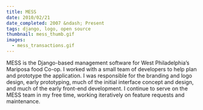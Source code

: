 ```yaml
---
title: MESS
date: 2010/02/21
date_completed: 2007 &ndash; Present
tags: django, logo, open source
thumbnail: mess_thumb.gif
images:
  - mess_transactions.gif
---
```


MESS is the Django-based management software for West Philadelphia’s Mariposa food Co-op. I worked with a small team of developers to help plan and prototype the application. I was responsible for the branding and logo design, early prototyping, much of the initial interface concept and design, and much of the early front-end development. I continue to serve on the MESS team in my free time, working iteratively on feature requests and maintenance.
